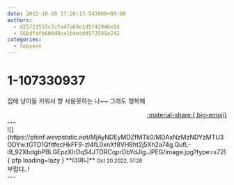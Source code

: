 ```yaml
---
date: 2022-10-20 17:28:13.542000+09:00
authors:
  - d25721515c7cfa47a68e1d5f41946e5d
  - 56bdfafb606d9ce1b4ecdd572595e242
categories:
  - Seoyeon
---
```


# 1-107330937

<div class="post-container" markdown="1">
<div class="content-container md-sidebar__scrollwrap" markdown="1">

집에 냥이들 키워서 향 사용못하는 나~~ 그래도 행복해

</div>
</div>

<div style="text-align: right;" markdown="1">
<a href="https://weverse.io/fromis9/fanpost/1-107330937" style="text-align: right;">:material-share:{.big-emoji}</a>
</div>
---

<div class="comments-container md-sidebar__scrollwrap" markdown="1">
<div class="comment" markdown="1">
<div class='id-container' markdown="1">
![](https://phinf.wevpstatic.net/MjAyNDEyMDZfMTk0/MDAxNzMzNDYzMTU3ODYw.tGTD1QfitfecHkFF9-zI4fL0xnXf8VH8ht2j5Xh2a74g.QufL-i9_92XbdgbPBLGEpzXIrDqS4JTDRCqprDbYdJIg.JPEG/image.jpg?type=s72){ pfp loading=lazy }
**<span class="artist">더여니</span>** <small>Oct 20 2022, 17:28</small><br>
</div>
<div class='comment-body' markdown="1">
부럽댜..!
</div>
</div>
</div>
---
